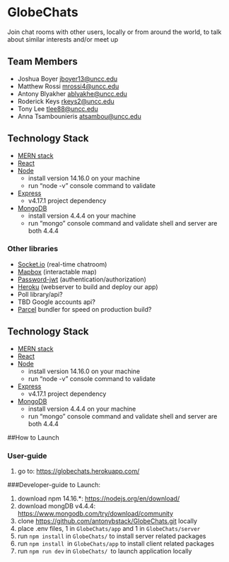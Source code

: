 # GlobeChats
Join chat rooms with other users, locally or from around the world, to talk about similar interests and/or meet up


## Team Members
- Joshua Boyer [jboyer13@uncc.edu](mailto:jboyer13@uncc.edu)
- Matthew Rossi [mrossi4@uncc.edu](mailto:mrossi4@uncc.edu)
- Antony Blyakher [ablyakhe@uncc.edu](mailto:ablyakhe@uncc.edu)
- Roderick Keys [rkeys2@uncc.edu](mailto:rkeys2@uncc.edu)
- Tony Lee [tlee88@uncc.edu](mailto:tlee88@uncc.edu)
- Anna Tsambounieris [atsambou@uncc.edu](mailto:atsambou@uncc.edu)




## Technology Stack

 - [MERN stack](https://www.geeksforgeeks.org/mern-stack/)
 - [React](https://reactjs.org/docs/hello-world.html)
 - [Node](https://nodejs.org/en/download/)
	 - install version 14.16.0 on your machine
	 - run “node -v” console command to validate
- [Express](https://expressjs.com/en/4x/api.html)
	- v4.17.1 project dependency
- [MongoDB](https://cloud.mongodb.com/v2#/org/5eade90c60e46d66b1734cf1/projects)
	- install version 4.4.4 on your machine
	- run “mongo” console command and validate shell and server are both 4.4.4
### Other libraries
- [Socket.io](https://socket.io/docs/v4/index.html) (real-time chatroom)
- [Mapbox](https://docs.mapbox.com/help/tutorials/use-mapbox-gl-js-with-react/) (interactable map)
- [Password-jwt](http://www.passportjs.org/packages/passport-jwt/) (authentication/authorization)
- [Heroku](https://id.heroku.com/) (webserver to build and deploy our app)
- Poll library/api?
- TBD Google accounts api?
- [Parcel](https://parceljs.org/) bundler for speed on production build?

## Technology Stack

 - [MERN stack](https://www.geeksforgeeks.org/mern-stack/)
 - [React](https://reactjs.org/docs/hello-world.html)
 - [Node](https://nodejs.org/en/download/)
	 - install version 14.16.0 on your machine
	 - run “node -v” console command to validate
- [Express](https://expressjs.com/en/4x/api.html)
	- v4.17.1 project dependency
- [MongoDB](https://cloud.mongodb.com/v2#/org/5eade90c60e46d66b1734cf1/projects)
	- install version 4.4.4 on your machine
	- run “mongo” console command and validate shell and server are both 4.4.4

##How to Launch
### User-guide
1. go to: https://globechats.herokuapp.com/



###Developer-guide to Launch:
1. download npm 14.16.*: https://nodejs.org/en/download/
2. download mongDB v4.4.4: https://www.mongodb.com/try/download/community
3. clone https://github.com/antonybstack/GlobeChats.git locally
4. place .env files, 1 in `GlobeChats/app` and 1 in `GlobeChats/server`
6. run `npm install` in `GlobeChats/` to install server related packages
7. run `npm install `in `GlobeChats/app` to install client related packages
8. run `npm run dev` in `GlobeChats/ `to launch application locally